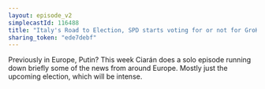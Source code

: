 ```yaml
---
layout: episode_v2
simplecastId: 116488
title: "Italy's Road to Election, SPD starts voting for or not for GroKo, Juncker's Federal Europe and Putin's Cold"
sharing_token: "ede7debf"
---
```


Previously in Europe, Putin? This week Ciarán does a solo episode running down briefly some of the news from around Europe. Mostly just the upcoming election, which will be intense.
